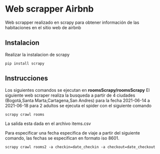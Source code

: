 # Web scrapper Airbnb
Web scrapper realizado en scrapy para obtener información de las habitaciones en el sitio web de airbnb
## Instalacion
Realizar la instalacion de scrapy
```
pip install scrapy
```
## Instrucciones
Los siguientes comandos se ejecutan en **roomsScrapy/roomsScrapy**
El siguiente web scraper realiza la busqueda a partir de 4 ciudades (Bogotá,Santa Marta,Cartagena,San Andres) para la fecha 2021-06-14 a 2021-06-18 para 2 adultos se ejecuta el spider con el siguiente comando
```
scrapy crawl rooms
```
La salida esta dada en el archivo items.csv

Para especificar una fecha especifica de viaje a partir del siguiente comando, las fechas se especifican en formato iso 8601.
```
scrapy crawl rooms2 -a checkin=date_checkin -a checkout=date_checkout 
```
